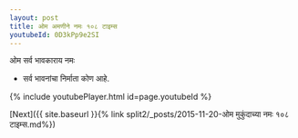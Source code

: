 ```yaml
---
layout: post
title: ओम अमणीने नमः १०८ टाइम्स
youtubeId: 0D3kPp9e2SI
---
```

 
 
 ओम सर्व भावकाराय नमः  
 
 -  सर्व भावनांचा निर्माता कोण आहे. 
 
  
 
  
 
 
 
 
 
 


{% include youtubePlayer.html id=page.youtubeId %}
 
[Next]({{ site.baseurl }}{% link  split2/_posts/2015-11-20-ओम मुकुंदाच्या नमः १०८ टाइम्स.md%})
 
